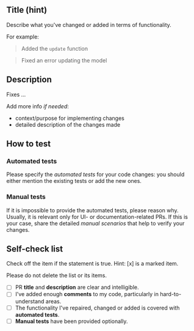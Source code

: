 ## Title (hint)

Describe what you've changed or added in terms of functionality.

For example:

> Added the `update` function

> Fixed an error updating the model

## Description

Fixes ...

Add more info _if needed_:
* context/purpose for implementing changes
* detailed description of the changes made

## How to test

### Automated tests

Please specify the _automated tests_ for your code changes: you should either mention the existing tests or add the new ones.

### Manual tests

If it is impossible to provide the automated tests, please reason why. Usually, it is relevant only for UI- or documentation-related PRs.
If this is your case, share the detailed _manual scenarios_ that help to verify your changes.

## Self-check list

Check off the item if the statement is true. Hint: [x] is a marked item.

Please do not delete the list or its items.

- [ ] PR **title** and **description** are clear and intelligible.
- [ ] I've added enough **comments** to my code, particularly in hard-to-understand areas.
- [ ] The functionality I've repaired, changed or added is covered with **automated tests**.
- [ ] **Manual tests** have been provided optionally.